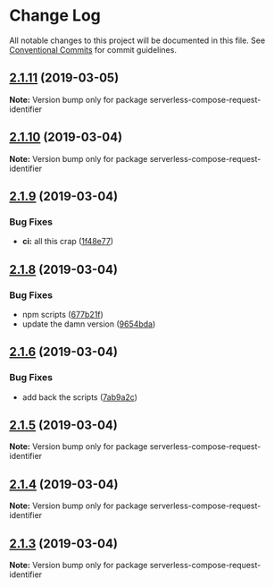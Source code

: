 # Change Log

All notable changes to this project will be documented in this file.
See [Conventional Commits](https://conventionalcommits.org) for commit guidelines.

## [2.1.11](https://github.com/DavidJFelix/serverless-compose/compare/v2.1.10...v2.1.11) (2019-03-05)

**Note:** Version bump only for package serverless-compose-request-identifier





## [2.1.10](https://github.com/DavidJFelix/serverless-compose/compare/v2.1.9...v2.1.10) (2019-03-04)

**Note:** Version bump only for package serverless-compose-request-identifier





## [2.1.9](https://github.com/DavidJFelix/serverless-compose/compare/v2.1.8...v2.1.9) (2019-03-04)


### Bug Fixes

* **ci:** all this crap ([1f48e77](https://github.com/DavidJFelix/serverless-compose/commit/1f48e77))





## [2.1.8](https://github.com/DavidJFelix/serverless-compose/compare/v2.1.6...v2.1.8) (2019-03-04)


### Bug Fixes

* npm scripts ([677b21f](https://github.com/DavidJFelix/serverless-compose/commit/677b21f))
* update the damn version ([9654bda](https://github.com/DavidJFelix/serverless-compose/commit/9654bda))





## [2.1.6](https://github.com/DavidJFelix/serverless-compose/compare/v2.1.5...v2.1.6) (2019-03-04)


### Bug Fixes

* add back the scripts ([7ab9a2c](https://github.com/DavidJFelix/serverless-compose/commit/7ab9a2c))





## [2.1.5](https://github.com/DavidJFelix/serverless-compose/compare/v2.1.4...v2.1.5) (2019-03-04)

**Note:** Version bump only for package serverless-compose-request-identifier





## [2.1.4](https://github.com/DavidJFelix/serverless-compose/compare/v2.1.3...v2.1.4) (2019-03-04)

**Note:** Version bump only for package serverless-compose-request-identifier





## [2.1.3](https://github.com/DavidJFelix/serverless-compose/compare/v2.1.1...v2.1.3) (2019-03-04)

**Note:** Version bump only for package serverless-compose-request-identifier
